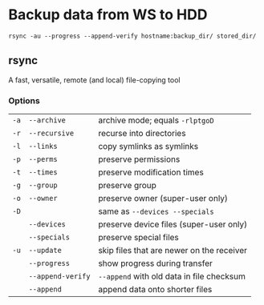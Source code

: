 # Backup data from WS to HDD

```
rsync -au --progress --append-verify hostname:backup_dir/ stored_dir/
```

## rsync
A fast, versatile, remote (and local) file-copying tool

### Options

|      |                 |                                           |
|:-----|:----------------|:------------------------------------------|
| `-a` | `--archive`       | archive mode; equals `-rlptgoD`           |
| `-r` | `--recursive`     | recurse into directories                  |
| `-l` | `--links`         | copy symlinks as symlinks                 |
| `-p` | `--perms`         | preserve permissions                      |
| `-t` | `--times`         | preserve modification times               |
| `-g` | `--group`         | preserve group                            |
| `-o` | `--owner`         | preserve owner (super-user only)          |
| `-D` |                   | same as `--devices --specials`            |
|      | `--devices`       | preserve device files (super-user only)   |
|      | `--specials`      | preserve special files                    |
| `-u` | `--update`        | skip files that are newer on the receiver |
|      | `--progress`      | show progress during transfer             |
|      | `--append-verify` | `--append` with old data in file checksum |
|      | `--append`        | append data onto shorter files            |
